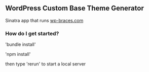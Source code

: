 ## WordPress Custom Base Theme Generator

Sinatra app that runs <a href="http://wp-braces.com">wp-braces.com</a>

### How do I get started?

'bundle install'

'npm install'

then type 'rerun' to start a local server